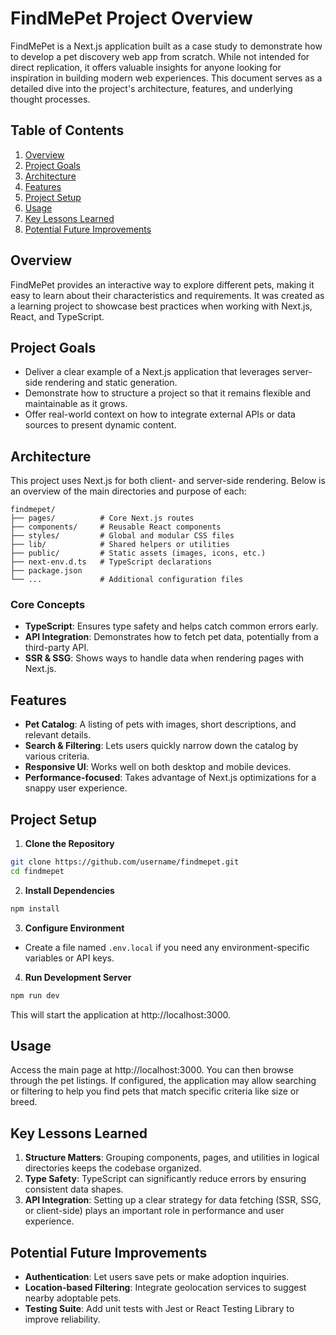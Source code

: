 # FindMePet Project Overview

FindMePet is a Next.js application built as a case study to demonstrate how to develop a pet discovery web app from scratch. While not intended for direct replication, it offers valuable insights for anyone looking for inspiration in building modern web experiences. This document serves as a detailed dive into the project's architecture, features, and underlying thought processes.

## Table of Contents
1. [Overview](#overview)
2. [Project Goals](#project-goals)
3. [Architecture](#architecture)
4. [Features](#features)
5. [Project Setup](#project-setup)
6. [Usage](#usage)
7. [Key Lessons Learned](#key-lessons-learned)
8. [Potential Future Improvements](#potential-future-improvements)

## Overview
FindMePet provides an interactive way to explore different pets, making it easy to learn about their characteristics and requirements. It was created as a learning project to showcase best practices when working with Next.js, React, and TypeScript.

## Project Goals
- Deliver a clear example of a Next.js application that leverages server-side rendering and static generation.
- Demonstrate how to structure a project so that it remains flexible and maintainable as it grows.
- Offer real-world context on how to integrate external APIs or data sources to present dynamic content.

## Architecture
This project uses Next.js for both client- and server-side rendering. Below is an overview of the main directories and purpose of each:

```
findmepet/
├── pages/          # Core Next.js routes
├── components/     # Reusable React components
├── styles/         # Global and modular CSS files
├── lib/            # Shared helpers or utilities
├── public/         # Static assets (images, icons, etc.)
├── next-env.d.ts   # TypeScript declarations
├── package.json
└── ...             # Additional configuration files
```

### Core Concepts
- **TypeScript**: Ensures type safety and helps catch common errors early.
- **API Integration**: Demonstrates how to fetch pet data, potentially from a third-party API.
- **SSR & SSG**: Shows ways to handle data when rendering pages with Next.js.

## Features
- **Pet Catalog**: A listing of pets with images, short descriptions, and relevant details.
- **Search & Filtering**: Lets users quickly narrow down the catalog by various criteria.
- **Responsive UI**: Works well on both desktop and mobile devices.
- **Performance-focused**: Takes advantage of Next.js optimizations for a snappy user experience.

## Project Setup

1. **Clone the Repository**
```bash
git clone https://github.com/username/findmepet.git
cd findmepet
```

2. **Install Dependencies**
```bash
npm install
```

3. **Configure Environment**
- Create a file named `.env.local` if you need any environment-specific variables or API keys.

4. **Run Development Server**
```bash
npm run dev
```
This will start the application at http://localhost:3000.

## Usage
Access the main page at http://localhost:3000. You can then browse through the pet listings. If configured, the application may allow searching or filtering to help you find pets that match specific criteria like size or breed.

## Key Lessons Learned
1. **Structure Matters**: Grouping components, pages, and utilities in logical directories keeps the codebase organized.
2. **Type Safety**: TypeScript can significantly reduce errors by ensuring consistent data shapes.
3. **API Integration**: Setting up a clear strategy for data fetching (SSR, SSG, or client-side) plays an important role in performance and user experience.

## Potential Future Improvements
- **Authentication**: Let users save pets or make adoption inquiries.
- **Location-based Filtering**: Integrate geolocation services to suggest nearby adoptable pets.
- **Testing Suite**: Add unit tests with Jest or React Testing Library to improve reliability.
